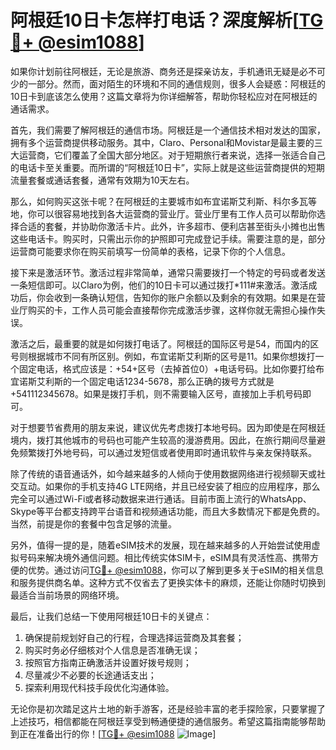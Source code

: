 # 阿根廷10日卡怎样打电话？深度解析[[TG💪+ @esim1088](https://t.me/s/esim1088)]

如果你计划前往阿根廷，无论是旅游、商务还是探亲访友，手机通讯无疑是必不可少的一部分。然而，面对陌生的环境和不同的通信规则，很多人会疑惑：阿根廷的10日卡到底该怎么使用？这篇文章将为你详细解答，帮助你轻松应对在阿根廷的通话需求。

首先，我们需要了解阿根廷的通信市场。阿根廷是一个通信技术相对发达的国家，拥有多个运营商提供移动服务。其中，Claro、Personal和Movistar是最主要的三大运营商，它们覆盖了全国大部分地区。对于短期旅行者来说，选择一张适合自己的电话卡至关重要。而所谓的“阿根廷10日卡”，实际上就是这些运营商提供的短期流量套餐或通话套餐，通常有效期为10天左右。

那么，如何购买这张卡呢？在阿根廷的主要城市如布宜诺斯艾利斯、科尔多瓦等地，你可以很容易地找到各大运营商的营业厅。营业厅里有工作人员可以帮助你选择合适的套餐，并协助你激活卡片。此外，许多超市、便利店甚至街头小摊也出售这些电话卡。购买时，只需出示你的护照即可完成登记手续。需要注意的是，部分运营商可能要求你在购买前填写一份简单的表格，记录下你的个人信息。

接下来是激活环节。激活过程非常简单，通常只需要拨打一个特定的号码或者发送一条短信即可。以Claro为例，他们的10日卡可以通过拨打*111#来激活。激活成功后，你会收到一条确认短信，告知你的账户余额以及剩余的有效期。如果是在营业厅购买的卡，工作人员可能会直接帮你完成激活步骤，这样你就无需担心操作失误。

激活之后，最重要的就是如何拨打电话了。阿根廷的国际区号是54，而国内的区号则根据城市不同有所区别。例如，布宜诺斯艾利斯的区号是11。如果你想拨打一个固定电话，格式应该是：+54+区号（去掉首位0）+电话号码。比如你要打给布宜诺斯艾利斯的一个固定电话1234-5678，那么正确的拨号方式就是+541112345678。如果是拨打手机，则不需要输入区号，直接加上手机号码即可。

对于想要节省费用的朋友来说，建议优先考虑拨打本地号码。因为即使是在阿根廷境内，拨打其他城市的号码也可能产生较高的漫游费用。因此，在旅行期间尽量避免频繁拨打外地号码，可以通过发短信或者使用即时通讯软件与亲友保持联系。

除了传统的语音通话外，如今越来越多的人倾向于使用数据网络进行视频聊天或社交互动。如果你的手机支持4G LTE网络，并且已经安装了相应的应用程序，那么完全可以通过Wi-Fi或者移动数据来进行通话。目前市面上流行的WhatsApp、Skype等平台都支持跨平台语音和视频通话功能，而且大多数情况下都是免费的。当然，前提是你的套餐中包含足够的流量。

另外，值得一提的是，随着eSIM技术的发展，现在越来越多的人开始尝试使用虚拟号码来解决境外通信问题。相比传统实体SIM卡，eSIM具有灵活性高、携带方便的优势。通过访问[TG💪+ @esim1088](https://t.me/s/esim1088)，你可以了解到更多关于eSIM的相关信息和服务提供商名单。这种方式不仅省去了更换实体卡的麻烦，还能让你随时切换到最适合当前场景的网络环境。

最后，让我们总结一下使用阿根廷10日卡的关键点：
1. 确保提前规划好自己的行程，合理选择运营商及其套餐；
2. 购买时务必仔细核对个人信息是否准确无误；
3. 按照官方指南正确激活并设置好拨号规则；
4. 尽量减少不必要的长途通话支出；
5. 探索利用现代科技手段优化沟通体验。

无论你是初次踏足这片土地的新手游客，还是经验丰富的老手探险家，只要掌握了上述技巧，相信都能在阿根廷享受到畅通便捷的通信服务。希望这篇指南能够帮助到正在准备出行的你！[[TG💪+ @esim1088](https://t.me/s/esim1088) ![Image](https://i.postimg.cc/4NQfJmqS/Snipaste-2025-05-13-00-14-12.png)]